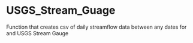 # USGS_Stream_Guage
Function that creates csv of daily streamflow data between any dates for and USGS Stream Gauge
